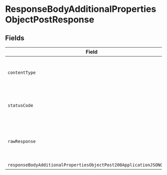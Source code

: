 # ResponseBodyAdditionalPropertiesObjectPostResponse


## Fields

| Field                                                                                                                                                   | Type                                                                                                                                                    | Required                                                                                                                                                | Description                                                                                                                                             |
| ------------------------------------------------------------------------------------------------------------------------------------------------------- | ------------------------------------------------------------------------------------------------------------------------------------------------------- | ------------------------------------------------------------------------------------------------------------------------------------------------------- | ------------------------------------------------------------------------------------------------------------------------------------------------------- |
| `contentType`                                                                                                                                           | *String*                                                                                                                                                | :heavy_check_mark:                                                                                                                                      | HTTP response content type for this operation                                                                                                           |
| `statusCode`                                                                                                                                            | *Integer*                                                                                                                                               | :heavy_check_mark:                                                                                                                                      | HTTP response status code for this operation                                                                                                            |
| `rawResponse`                                                                                                                                           | [HttpResponse<byte[]>](https://docs.oracle.com/en/java/javase/11/docs/api/java.net.http/java/net/http/HttpResponse.html)                                | :heavy_minus_sign:                                                                                                                                      | Raw HTTP response; suitable for custom response parsing                                                                                                 |
| `responseBodyAdditionalPropertiesObjectPost200ApplicationJSONObject`                                                                                    | [ResponseBodyAdditionalPropertiesObjectPost200ApplicationJSON](../../models/operations/ResponseBodyAdditionalPropertiesObjectPost200ApplicationJSON.md) | :heavy_minus_sign:                                                                                                                                      | OK                                                                                                                                                      |